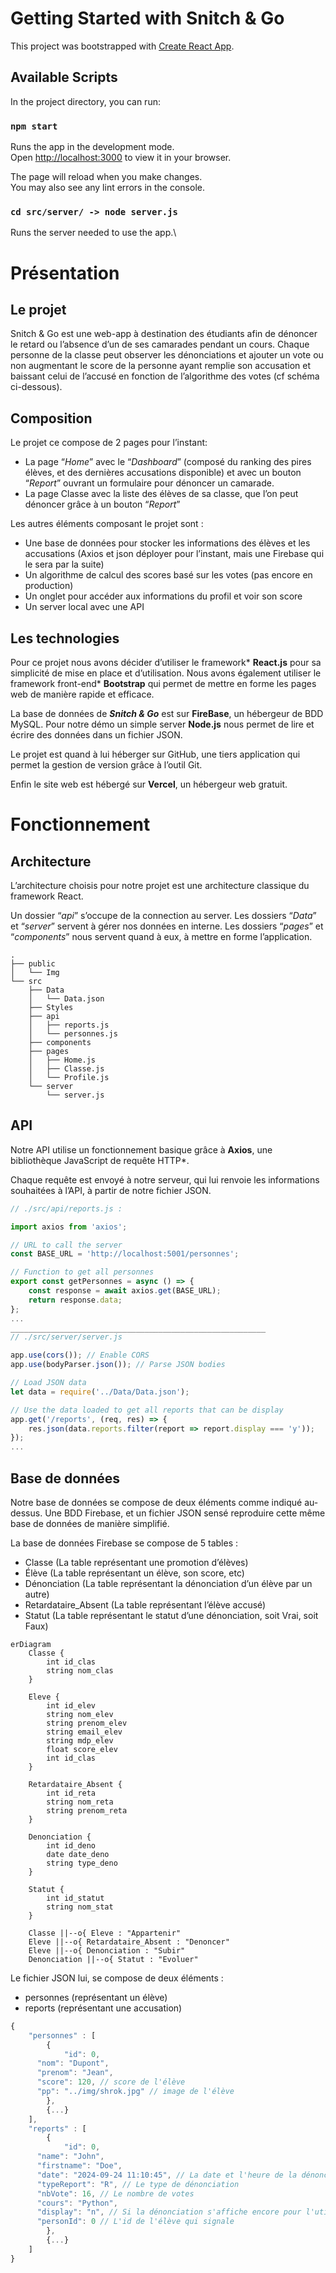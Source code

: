 # Getting Started with Snitch & Go

This project was bootstrapped with [Create React App](https://github.com/facebook/create-react-app).

## Available Scripts

In the project directory, you can run:

### `npm start`

Runs the app in the development mode.\
Open [http://localhost:3000](http://localhost:3000) to view it in your browser.

The page will reload when you make changes.\
You may also see any lint errors in the console.

### `cd src/server/ -> node server.js`

Runs the server needed to use the app.\

# Présentation

## Le projet

Snitch & Go est une web-app à destination des étudiants afin de dénoncer le retard ou l’absence d’un de ses camarades pendant un cours. Chaque personne de la classe peut observer les dénonciations et ajouter un vote ou non augmentant le score de la personne ayant remplie son accusation et baissant celui de l’accusé en fonction de l’algorithme des votes (cf schéma ci-dessous).  

## Composition

Le projet ce compose de 2 pages pour l’instant:

- La page “*Home*” avec le “*Dashboard*” (composé du ranking des pires élèves, et des dernières accusations disponible) et avec un bouton “*Report*” ouvrant un formulaire pour dénoncer un camarade.
- La page Classe avec la liste des élèves de sa classe, que l’on peut dénoncer grâce à un bouton “*Report*”

Les autres éléments composant le projet sont : 

- Une base de données pour stocker les informations des élèves et les accusations (Axios et json déployer pour l’instant, mais une Firebase qui le sera par la suite)
- Un algorithme de calcul des scores basé sur les votes (pas encore en production)
- Un onglet pour accéder aux informations du profil et voir son score
- Un server local avec une API

## Les technologies

Pour ce projet nous avons décider d’utiliser le framework* **React.js** pour sa simplicité de mise en place et d’utilisation. Nous avons également utiliser le framework front-end* **Bootstrap** qui permet de mettre en forme les pages web de manière rapide et efficace.

La base de données de ***Snitch & Go*** est sur **FireBase**, un hébergeur de BDD MySQL. Pour notre démo un simple server **Node.js** nous permet de lire et écrire des données dans un fichier JSON.

Le projet est quand à lui héberger sur GitHub, une tiers application qui permet la gestion de version grâce à l’outil Git.

Enfin le site web est hébergé sur **Vercel**, un hébergeur web gratuit.

# Fonctionnement

## Architecture

L’architecture choisis pour notre projet est une architecture classique du framework React. 

Un dossier “*api*” s’occupe de la connection au server. Les dossiers “*Data*” et “*server*” servent à gérer nos données en interne. Les dossiers “*pages*” et “*components*” nous servent quand à eux, à mettre en forme l’application.

```
.
├── public
│   └── Img
└── src
    ├── Data
    │   └── Data.json
    ├── Styles
    ├── api
    │   ├── reports.js
    │   └── personnes.js
    ├── components
    ├── pages
    │   ├── Home.js
    │   ├── Classe.js
    │   └── Profile.js
    └── server
        └── server.js
```

## API

Notre API utilise un fonctionnement basique grâce à **Axios**, une bibliothèque JavaScript de requête HTTP*. 

Chaque requête est envoyé à notre serveur, qui lui renvoie les informations souhaitées à l’API, à partir de notre fichier JSON. 

```jsx
// ./src/api/reports.js :

import axios from 'axios';

// URL to call the server
const BASE_URL = 'http://localhost:5001/personnes';

// Function to get all personnes
export const getPersonnes = async () => {
    const response = await axios.get(BASE_URL);
    return response.data;
};
...
_________________________________________________________
// ./src/server/server.js

app.use(cors()); // Enable CORS
app.use(bodyParser.json()); // Parse JSON bodies

// Load JSON data
let data = require('../Data/Data.json');

// Use the data loaded to get all reports that can be display
app.get('/reports', (req, res) => {
    res.json(data.reports.filter(report => report.display === 'y'));
});
...
```

## Base de données

Notre base de données se compose de deux éléments comme indiqué au-dessus. Une BDD Firebase, et un fichier JSON sensé reproduire cette même base de données de manière simplifié.

La base de données Firebase se compose de 5 tables :

- Classe (La table représentant une promotion d’élèves)
- Élève (La table représentant un élève, son score, etc)
- Dénonciation (La table représentant la dénonciation d’un élève par un autre)
- Retardataire_Absent (La table représentant l’élève accusé)
- Statut (La table représentant le statut d’une dénonciation, soit Vrai, soit Faux)

```mermaid
erDiagram
    Classe {
        int id_clas
        string nom_clas
    }
    
    Eleve {
        int id_elev
        string nom_elev
        string prenom_elev
        string email_elev
        string mdp_elev
        float score_elev
        int id_clas
    }

    Retardataire_Absent {
        int id_reta
        string nom_reta
        string prenom_reta
    }
    
    Denonciation {
        int id_deno
        date date_deno
        string type_deno
    }
    
    Statut {
        int id_statut
        string nom_stat
    }

    Classe ||--o{ Eleve : "Appartenir"
    Eleve ||--o{ Retardataire_Absent : "Denoncer"
    Eleve ||--o{ Denonciation : "Subir"
    Denonciation ||--o{ Statut : "Evoluer"
```

Le fichier JSON lui, se compose de deux éléments :

- personnes (représentant un élève)
- reports (représentant une accusation)

```jsx
{
	"personnes" : [
		{
			"id": 0,
      "nom": "Dupont",
      "prenom": "Jean",
      "score": 120, // score de l'élève
      "pp": "../img/shrok.jpg" // image de l'élève
		}, 
		{...}
	],
	"reports" : [
		{
			"id": 0,
      "name": "John",
      "firstname": "Doe",
      "date": "2024-09-24 11:10:45", // La date et l'heure de la dénonciation
      "typeReport": "R", // Le type de dénonciation 
      "nbVote": 16, // Le nombre de votes
      "cours": "Python",
      "display": "n", // Si la dénonciation s'affiche encore pour l'utilisateur
      "personId": 0 // L'id de l'élève qui signale
		},
		{...}
	]
}
```
